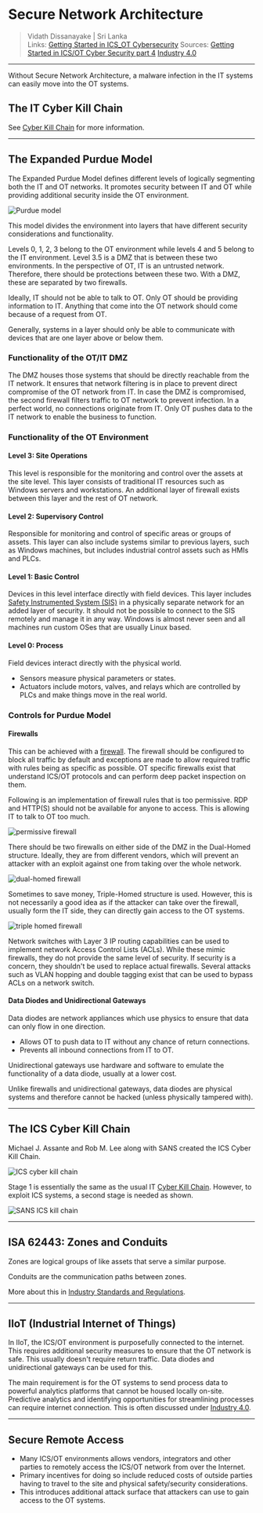 # Secure Network Architecture

> Vidath Dissanayake | Sri Lanka  
> Links: [Getting Started in ICS_OT Cybersecurity](Getting%20Started%20in%20ICS_OT%20Cybersecurity.md)
> Sources: [Getting Started in ICS/OT Cyber Security part 4](https://www.youtube.com/watch?v=kbiMb_Kgqjs&list=PLOSJSv0hbPZAlINIh1HcB0L8AZcSPc80g&index=4) [Industry 4.0](https://en.wikipedia.org/wiki/Fourth_Industrial_Revolution)

---

Without Secure Network Architecture, a malware infection in the IT systems can easily move into the OT systems.

## The IT Cyber Kill Chain

See [Cyber Kill Chain](../../Cybersecurity/hacking/principles%20and%20standards%20of%20infosec/Cyber%20Kill%20Chain.md) for more information.

---

## The Expanded Purdue Model

The Expanded Purdue Model defines different levels of logically segmenting both the IT and OT networks. It promotes security between IT and OT while providing additional security inside the OT environment.

![Purdue model](assets/images/Purdue%20model.png)

This model divides the environment into layers that have different security considerations and functionality.

Levels 0, 1, 2, 3 belong to the OT environment while levels 4 and 5 belong to the IT environment. Level 3.5 is a DMZ that is between these two environments. In the perspective of OT, IT is an untrusted network. Therefore, there should be protections between these two. With a DMZ, these are separated by two firewalls. 

Ideally, IT should not be able to talk to OT. Only OT should be providing information to IT. Anything that come into the OT network should come because of a request from OT. 

Generally, systems in a layer should only be able to communicate with devices that are one layer above or below them. 

### Functionality of the OT/IT DMZ

The DMZ houses those systems that should be directly reachable from the IT network. It ensures that network filtering is in place to prevent direct compromise of the OT network from IT. In case the DMZ is compromised, the second firewall filters traffic to OT network to prevent infection. In a perfect world, no connections originate from IT. Only OT pushes data to the IT network to enable the business to function.

### Functionality of the OT Environment

#### Level 3: Site Operations

This level is responsible for the monitoring and control over the assets at the site level. This layer consists of traditional IT resources such as Windows servers and workstations. An additional layer of firewall exists between this layer and the rest of OT network.

#### Level 2: Supervisory Control

Responsible for monitoring and control of specific areas or groups of assets. This layer can also include systems similar to previous layers, such as Windows machines, but includes industrial control assets such as HMIs and PLCs.

#### Level 1: Basic Control

Devices in this level interface directly with field devices. This layer includes [Safety Instrumented System (SIS)](Control%20Systems%20and%20Protocols.md#Safety%20Instrumented%20System%20(SIS)) in a physically separate network for an added layer of security. It should not be possible to connect to the SIS remotely and manage it in any way. Windows is almost never seen and all machines run custom OSes that are usually Linux based.

#### Level 0: Process

Field devices interact directly with the physical world.
- Sensors measure physical parameters or states.
- Actuators include motors, valves, and relays which are controlled by PLCs and make things move in the real world.


### Controls for Purdue Model

#### Firewalls

This can be achieved with a [firewall](../../Cybersecurity/cyber%20defenses/firewall.md). The firewall should be configured to block all traffic by default and exceptions are made to allow required traffic with rules being as specific as possible. OT specific firewalls exist that understand ICS/OT protocols and can perform deep packet inspection on them.

Following is an implementation of firewall rules that is too permissive. RDP and HTTP(S) should not be available for anyone to access. This is allowing IT to talk to OT too much.

![permissive firewall](assets/images/permissive%20firewall.png)

There should be two firewalls on either side of the DMZ in the Dual-Homed structure. Ideally, they are from different vendors, which will prevent an attacker with an exploit against one from taking over the whole network.

![dual-homed firewall](assets/images/dual-homed%20firewall.png)

Sometimes to save money, Triple-Homed structure is used. However, this is not necessarily a good idea as if the attacker can take over the firewall, usually form the IT side, they can directly gain access to the OT systems.

![triple homed firewall](assets/images/triple%20homed%20firewall.png)

Network switches with Layer 3 IP routing capabilities can be used to implement network Access Control Lists (ACLs). While these mimic firewalls, they do not provide the same level of security. If security is a concern, they shouldn't be used to replace actual firewalls. Several attacks such as VLAN hopping and double tagging exist that can be used to bypass ACLs on a network switch.

#### Data Diodes and Unidirectional Gateways

Data diodes are network appliances which use physics to ensure that data can only flow in one direction. 
- Allows OT to push data to IT without any chance of return connections.
- Prevents all inbound connections from IT to OT.

Unidirectional gateways use hardware and software to emulate the functionality of a data diode, usually at a lower cost.

Unlike firewalls and unidirectional gateways, data diodes are physical systems and therefore cannot be hacked (unless physically tampered with).

---

## The ICS Cyber Kill Chain

Michael J. Assante and Rob M. Lee along with SANS created the ICS Cyber Kill Chain. 

![ICS cyber kill chain](assets/images/ICS%20cyber%20kill%20chain.png)

Stage 1 is essentially the same as the usual IT [Cyber Kill Chain](../../Cybersecurity/hacking/principles%20and%20standards%20of%20infosec/Cyber%20Kill%20Chain.md). However, to exploit ICS systems, a second stage is needed as shown.

![SANS ICS kill chain](assets/images/SANS%20ICS%20kill%20chain.png)

---

## ISA 62443: Zones and Conduits

Zones are logical groups of like assets that serve a similar purpose.

Conduits are the communication paths between zones.

More about this in [Industry Standards and Regulations](Industry%20Standards%20and%20Regulations.md).

---

## IIoT (Industrial Internet of Things)

In IIoT, the ICS/OT environment is purposefully connected to the internet. This requires additional security measures to ensure that the OT network is safe. This usually doesn't require return traffic. Data diodes and unidirectional gateways can be used for this.

The main requirement is for the OT systems to send process data to powerful analytics platforms that cannot be housed locally on-site. Predictive analytics and identifying opportunities for streamlining processes can require internet connection. This is often discussed under [Industry 4.0](https://en.wikipedia.org/wiki/Fourth_Industrial_Revolution). 

---

## Secure Remote Access

- Many ICS/OT environments allows vendors, integrators and other parties to remotely access the ICS/OT network from over the Internet. 
- Primary incentives for doing so include reduced costs of outside parties having to travel to the site and physical safety/security considerations.
- This introduces additional attack surface that attackers can use to gain access to the OT systems.
